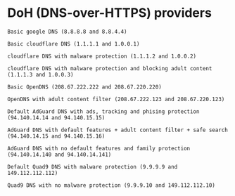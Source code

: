 # DoH (DNS-over-HTTPS) providers

```{option} google
Basic google DNS (8.8.8.8 and 8.8.4.4)
```

```{option} cloudflare
Basic cloudflare DNS (1.1.1.1 and 1.0.0.1)
```

```{option} cloudflare-security
cloudflare DNS with malware protection (1.1.1.2 and 1.0.0.2)
```

```{option} cloudflare-family
cloudflare DNS with malware protection and blocking adult content (1.1.1.3 and 1.0.0.3)
```

```{option} opendns
Basic OpenDNS (208.67.222.222 and 208.67.220.220)
```

```{option} opendns-family
OpenDNS with adult content filter (208.67.222.123 and 208.67.220.123)
```

```{option} adguard
Default AdGuard DNS with ads, tracking and phising protection (94.140.14.14 and 94.140.15.15)
```

```{option} adguard-family
AdGuard DNS with default features + adult content filter + safe search (94.140.14.15 and 94.140.15.16)
```

```{option} adguard-unfiltered
AdGuard DNS with no default features and family protection (94.140.14.140 and 94.140.14.141)
```

```{option} quad9
Default Quad9 DNS with malware protection (9.9.9.9 and 149.112.112.112)
```

```{option} quad9-unsecured
Quad9 DNS with no malware protection (9.9.9.10 and 149.112.112.10)
```
